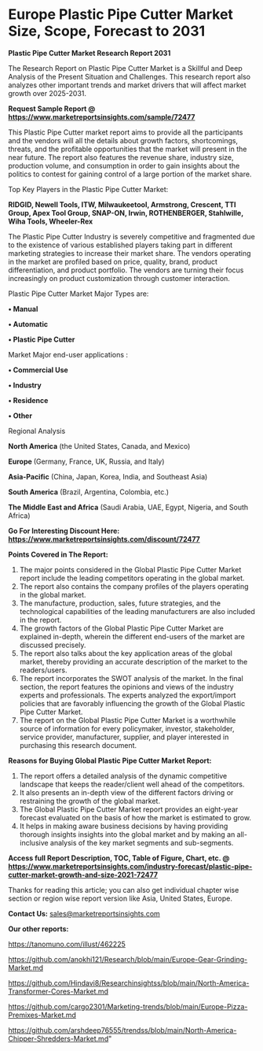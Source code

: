  # Europe Plastic Pipe Cutter Market Size, Scope, Forecast to 2031

<strong>Plastic Pipe Cutter Market Research Report 2031</strong>

The Research Report on Plastic Pipe Cutter Market is a Skillful and Deep Analysis of the Present Situation and Challenges. This research report also analyzes other important trends and market drivers that will affect market growth over 2025-2031.

<strong>Request Sample Report @ <a href=https://www.marketreportsinsights.com/sample/72477>https://www.marketreportsinsights.com/sample/72477</a></strong>

This Plastic Pipe Cutter market report aims to provide all the participants and the vendors will all the details about growth factors, shortcomings, threats, and the profitable opportunities that the market will present in the near future. The report also features the revenue share, industry size, production volume, and consumption in order to gain insights about the politics to contest for gaining control of a large portion of the market share.

Top Key Players in the Plastic Pipe Cutter Market:

<strong>RIDGID, Newell Tools, ITW, Milwaukeetool, Armstrong, Crescent, TTI Group, Apex Tool Group, SNAP-ON, Irwin, ROTHENBERGER, Stahlwille, Wiha Tools, Wheeler-Rex</strong>

The Plastic Pipe Cutter Industry is severely competitive and fragmented due to the existence of various established players taking part in different marketing strategies to increase their market share. The vendors operating in the market are profiled based on price, quality, brand, product differentiation, and product portfolio. The vendors are turning their focus increasingly on product customization through customer interaction.

Plastic Pipe Cutter Market Major Types are:

<strong>• Manual

• Automatic

• Plastic Pipe Cutter</strong>

Market Major end-user applications :

<strong>• Commercial Use

• Industry

• Residence

• Other</strong>

Regional Analysis

</u><strong><b>North America</b></strong> (the United States, Canada, and Mexico)

<strong><b>Europe </b></strong>(Germany, France, UK, Russia, and Italy)

<strong><b>Asia-Pacific</b></strong> (China, Japan, Korea, India, and Southeast Asia)

<strong><b>South America</b></strong> (Brazil, Argentina, Colombia, etc.)

<strong><b>The Middle East and Africa</b></strong> (Saudi Arabia, UAE, Egypt, Nigeria, and South Africa)

<strong>Go For Interesting Discount Here: <a href=https://www.marketreportsinsights.com/discount/72477>https://www.marketreportsinsights.com/discount/72477</a></strong>

<strong>Points Covered in The Report:</strong>
<ol>
  <li>The major points considered in the Global Plastic Pipe Cutter Market report include the leading competitors operating in the global market.</li>
  <li>The report also contains the company profiles of the players operating in the global market.</li>
  <li>The manufacture, production, sales, future strategies, and the technological capabilities of the leading manufacturers are also included in the report.</li>
  <li>The growth factors of the Global Plastic Pipe Cutter Market are explained in-depth, wherein the different end-users of the market are discussed precisely.</li>
  <li>The report also talks about the key application areas of the global market, thereby providing an accurate description of the market to the readers/users.</li>
  <li>The report incorporates the SWOT analysis of the market. In the final section, the report features the opinions and views of the industry experts and professionals. The experts analyzed the export/import policies that are favorably influencing the growth of the Global Plastic Pipe Cutter Market.</li>
  <li>The report on the Global Plastic Pipe Cutter Market is a worthwhile source of information for every policymaker, investor, stakeholder, service provider, manufacturer, supplier, and player interested in purchasing this research document.</li>
</ol>
<strong>Reasons for Buying Global Plastic Pipe Cutter Market Report:</strong>

<ol>
  <li>The report offers a detailed analysis of the dynamic competitive landscape that keeps the reader/client well ahead of the competitors.</li>
  <li>It also presents an in-depth view of the different factors driving or restraining the growth of the global market.</li>
  <li>The Global Plastic Pipe Cutter Market report provides an eight-year forecast evaluated on the basis of how the market is estimated to grow.</li>
  <li>It helps in making aware business decisions by having providing thorough insights insights into the global market and by making an all-inclusive analysis of the key market segments and sub-segments.</li>
</ol>
<strong>Access full Report Description, TOC, Table of Figure, Chart, etc. @ <a href=https://www.marketreportsinsights.com/industry-forecast/plastic-pipe-cutter-market-growth-and-size-2021-72477>https://www.marketreportsinsights.com/industry-forecast/plastic-pipe-cutter-market-growth-and-size-2021-72477</a></strong>


Thanks for reading this article; you can also get individual chapter wise section or region wise report version like Asia, United States, Europe.

<strong>Contact Us:</strong>
sales@marketreportsinsights.com

<strong>Our other reports:</strong>

<a href=https://tanomuno.com/illust/462225>https://tanomuno.com/illust/462225</a>

<a href=https://github.com/anokhi121/Research/blob/main/Europe-Gear-Grinding-Market.md>https://github.com/anokhi121/Research/blob/main/Europe-Gear-Grinding-Market.md</a>

<a href=https://github.com/Hindavi8/Researchinsightss/blob/main/North-America-Transformer-Cores-Market.md>https://github.com/Hindavi8/Researchinsightss/blob/main/North-America-Transformer-Cores-Market.md</a>

<a href=https://github.com/cargo2301/Marketing-trends/blob/main/Europe-Pizza-Premixes-Market.md>https://github.com/cargo2301/Marketing-trends/blob/main/Europe-Pizza-Premixes-Market.md</a>

<a href=https://github.com/arshdeep76555/trendss/blob/main/North-America-Chipper-Shredders-Market.md>https://github.com/arshdeep76555/trendss/blob/main/North-America-Chipper-Shredders-Market.md</a>"
